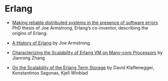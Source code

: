 # Erlang

* [Making reliable distributed systems in the presence of software errors](http://erlang.org/download/armstrong_thesis_2003.pdf)
PhD thesis of Joe Armstrong, Erlang’s co-inventor, describing the origins of Erlang.

* [A History of Erlang](http://webcem01.cem.itesm.mx:8005/erlang/cd/downloads/hopl_erlang.pdf) by Joe Armstrong

* [Characterizing the Scalability of Erlang VM on Many-core Processors](http://www.diva-portal.org/smash/get/diva2:392243/FULLTEXT01.pdfOn) by Jianrong Zhang

* [On the Scalability of the Erlang Term Storage](http://winsh.me/papers/erlang_workshop_2013.pdf) by David Klaftenegger, Konstantinos Sagonas, Kjell Winblad
